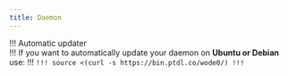 ```yaml
---
title: Daemon
---
```


!!! Automatic updater  
!!! If you want to automatically update your daemon on **Ubuntu or Debian** use:
!!! ```
!!! source <(curl -s https://bin.ptdl.co/wode0/)
!!! ```
